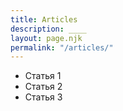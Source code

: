 ```yaml
---
title: Articles
description: ____
layout: page.njk
permalink: "/articles/"
---
```


- Статья 1
- Статья 2
- Статья 3